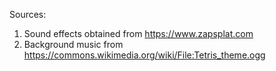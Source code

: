 Sources:
1. Sound effects obtained from https://www.zapsplat.com
2. Background music from https://commons.wikimedia.org/wiki/File:Tetris_theme.ogg
